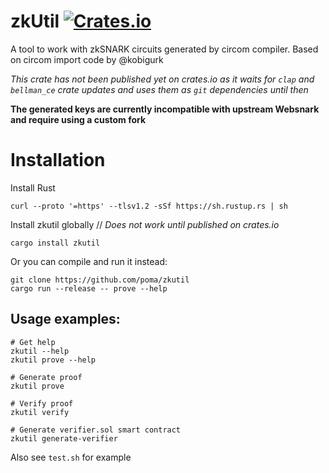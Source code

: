 # zkUtil [![Crates.io](https://img.shields.io/crates/v/zkutil.svg)](https://crates.io/crates/zkutil)

A tool to work with zkSNARK circuits generated by circom compiler. Based on circom import code by @kobigurk

*This crate has not been published yet on crates.io as it waits for `clap` and `bellman_ce` crate updates and uses them as `git` dependencies until then*

**The generated keys are currently incompatible with upstream Websnark and require using a custom fork** 

# Installation

Install Rust

```shell script
curl --proto '=https' --tlsv1.2 -sSf https://sh.rustup.rs | sh
```

Install zkutil globally // *Does not work until published on crates.io*

```shell script
cargo install zkutil
```

Or you can compile and run it instead:

```shell script
git clone https://github.com/poma/zkutil
cargo run --release -- prove --help
```

## Usage examples:

```shell script
# Get help
zkutil --help
zkutil prove --help

# Generate proof
zkutil prove

# Verify proof
zkutil verify

# Generate verifier.sol smart contract
zkutil generate-verifier 
```

Also see `test.sh` for example